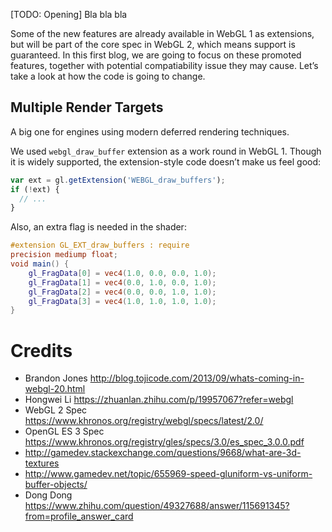 [TODO: Opening] Bla bla bla

Some of the new features are already available in WebGL 1 as extensions, 
but will be part of the core spec in WebGL 2, which means support is guaranteed. 
In this first blog, we are going to focus on these promoted features, together with
potential compatiability issue they may cause. 
Let’s take a look at how the code is going to change. 

## Multiple Render Targets

A big one for engines using modern deferred rendering techniques. 

We used `webgl_draw_buffer` extension as a work round in WebGL 1. 
Though it is widely supported, the extension-style code doesn’t make us feel good:

```javascript
var ext = gl.getExtension('WEBGL_draw_buffers');
if (!ext) {
  // ...
}
``` 

Also, an extra flag is needed in the shader:

```glsl
#extension GL_EXT_draw_buffers : require
precision mediump float;
void main() {
    gl_FragData[0] = vec4(1.0, 0.0, 0.0, 1.0);
    gl_FragData[1] = vec4(0.0, 1.0, 0.0, 1.0);
    gl_FragData[2] = vec4(0.0, 0.0, 1.0, 1.0);
    gl_FragData[3] = vec4(1.0, 1.0, 1.0, 1.0);
}
```






# Credits

* Brandon Jones http://blog.tojicode.com/2013/09/whats-coming-in-webgl-20.html 
* Hongwei Li https://zhuanlan.zhihu.com/p/19957067?refer=webgl 
* WebGL 2 Spec https://www.khronos.org/registry/webgl/specs/latest/2.0/ 
* OpenGL ES 3 Spec https://www.khronos.org/registry/gles/specs/3.0/es_spec_3.0.0.pdf
* http://gamedev.stackexchange.com/questions/9668/what-are-3d-textures
* http://www.gamedev.net/topic/655969-speed-gluniform-vs-uniform-buffer-objects/ 
* Dong Dong https://www.zhihu.com/question/49327688/answer/115691345?from=profile_answer_card 